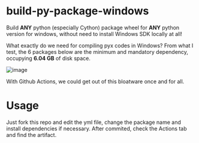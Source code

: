 # build-py-package-windows

Build **ANY** python (especially Cython) package wheel for **ANY** python version for windows, without need to install Windows SDK locally at all!

What exactly do we need for compiling pyx codes in Windows? From what I test, the 6 packages below are the minimum and mandatory dependency, occupying **6.04 GB** of disk space.

![image](https://user-images.githubusercontent.com/2762704/150496300-75b3e5ad-dec9-47ce-885f-7458b17b484f.png)

With Github Actions, we could get out of this bloatware once and for all.

# Usage

Just fork this repo and edit the yml file, change the package name and install dependencies if necessary. After commited, check the Actions tab and find the artifact.
